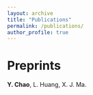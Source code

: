 ```yaml
---
layout: archive
title: "Publications"
permalink: /publications/
author_profile: true
---
```

Preprints
======
**Y. Chao**, L. Huang, X. J. Ma<sup>*</sup>*.
